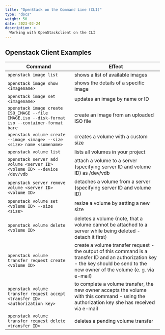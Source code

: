 ```yaml
---
title: "OpenStack on the Command Line (CLI)"
type: "docs"
weight: 50
date: 2023-02-24
description: >
  Working with OpenStackclient on the CLI
---
```

## Openstack Client Examples

| Command | Effect |
| ------- | ------ |
| ``openstack image list`` | shows a list of available images |
| ``openstack image show <imagename>`` | shows the details of a specific image |
| ``openstack image set <imagename>``  | updates an image by name or ID |
| ``openstack image create ISO_IMAGE --file IMAGE.iso --disk-format iso --container-format bare`` | create an image from an uploaded ISO file |
| ``openstack volume create --image <image> --size <size> name <somename>`` | creates a volume with a custom size | 
| ``openstack volume list`` | lists all volumes in your project | 
| ``openstack server add volume <server ID> <volume ID> --device /dev/vdb`` | attach a volume to a server (specifying server ID and volume ID) as /dev/vdb | 
| ``openstack server remove volume <server ID> <volume ID>`` | detaches a volume from a server (specifying server ID and volume ID) |
| ``openstack volume set <volume ID> --size <size>`` | resize a volume by setting a new size | 
| ``openstack volume delete <volume ID>`` | deletes a volume (note, that a volume cannot be attached to a server while being deleted - detach it first) |
| ``openstack volume transfer request create <volume ID>`` | create a volume transfer request - the output of this command is a transfer ID and an authorization key - the key should be send to the new owner of the volume (e. g. via e-mail) | 
| ``openstack volume transfer request accept <transfer ID> <authorization key>`` | to complete a volume transfer, the new owner accepts the volume with this command - using the authorization key she has received via e-mail |
| ``openstack volume transfer request delete <transfer ID>`` | deletes a pending volume transfer |

